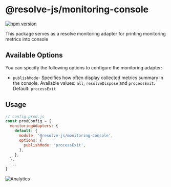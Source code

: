 # **@resolve-js/monitoring-console**

[![npm version](https://badge.fury.io/js/%40resolve-js%2Fmonitoring-console.svg)](https://badge.fury.io/js/%40resolve-js%2Fmonitoring-console)

This package serves as a resolve monitoring adapter for printing monitoring metrics into console

## Available Options

You can specify the following options to configure the monitoring adapter:

- `publishMode`- Specifies how often display collected metrics summary in the console.
Available values: `all`, `resolveDispose` and `processExit`. Default: `processExit`

## Usage

```js
// config.prod.js
const prodConfig = {
  monitoringAdapters: {
    default: {
      module: '@resolve-js/monitoring-console',
      options: {
        publishMode: 'processExit',
      },
    },
  },
  ...
}
```

![Analytics](https://ga-beacon.appspot.com/UA-118635726-1/packages-resolve-monitoring-console-readme?pixel)
